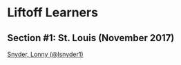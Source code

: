 # Liftoff Learners

## Section \#1: St. Louis (November 2017)

[Snyder, Lonny (@lsnyder1)](https://github.com/lsnyder1/liftoff)
